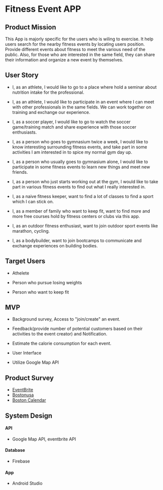 # Fitness Event APP

## Product Mission

This App is majorly specific for the users who is wiling to exercise. It help users search for the nearby fitness events by locating users position. Provide different events about fitness to meet the various need of the public. Also, for those who are interested in the same field, they can share their information and organize a new event by themselves.

## User Story

* I, as an athlete, I would like to go to a place where hold a seminar about nutrition intake for the professional.

* I, as an athlete, I would like to participate in an event where I can meet with other professionals in the same fields. We can work together on training and exchange our experience. 

* I, as a soccer player, I would like to go to watch the soccer game/training match and share experience with those soccer enthusiasts.

* I, as a person who goes to gymnasium twice a week, I would like to know interesting surrounding fitness events, and take part in some activities I am interested in to spice my normal gym day up.

* I, as a person who usually goes to gymnasium alone, I would like to participate in some fitness events to learn new things and meet new friends.

* I, as a person who just starts working out at the gym, I would like to take part in various fitness events to find out what I really interested in.

* I, as a naive fitness keeper, want to find a lot of classes to find a sport which I can stick on.

* I, as a member of family who want to keep fit, want to find more and more free courses hold by fitness centers or clubs via this app.

* I, as an outdoor fitness enthusiast, want to join outdoor sport events like marathon, cycling.

* I, as a bodybuilder, want to join bootcamps to communicate and exchange experiences on building bodies.

## Target Users

* Athelete

* Person who pursue losing weights

* Person who want to keep fit

## MVP

* Background survey, Access to "join/create" an event.

* Feedback(provide number of potential customers based on their activities to the event creator) and Notification.

* Estimate the calorie consumption for each event.

* User Interface

* Utilize Google Map API

## Product Survey
* [EventBrite](https://www.eventbrite.com/d/ma--boston/events/)
* [Bostonusa](https://www.bostonusa.com/)
* [Boston Calendar](https://www.thebostoncalendar.com/)


## System Design

#### API

* Google Map API, eventbrite API

#### Database

* Firebase

#### App

* Android Studio
